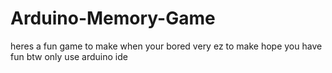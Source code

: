 # Arduino-Memory-Game
heres a fun game to make when your bored very ez to make hope you have fun btw only use arduino ide

